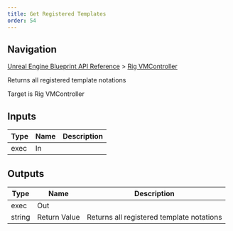 ```yaml
---
title: Get Registered Templates
order: 54
---
```

## Navigation

[Unreal Engine Blueprint API Reference](https://dev.epicgames.com/documentation/en-us/unreal-engine/BlueprintAPI) > [Rig VMController](https://dev.epicgames.com/documentation/en-us/unreal-engine/BlueprintAPI/RigVMController)

Returns all registered template notations

Target is Rig VMController

## Inputs

| Type | Name | Description |
| --- | --- | --- |
| exec | In |  |

## Outputs

| Type | Name | Description |
| --- | --- | --- |
| exec | Out |  |
| string | Return Value | Returns all registered template notations |
